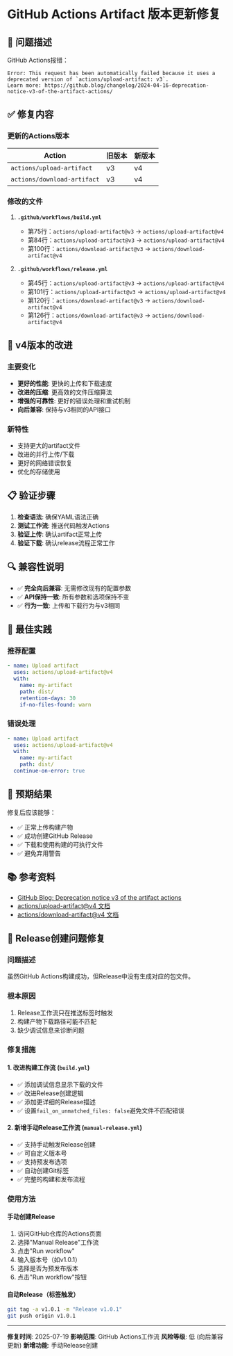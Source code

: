 # GitHub Actions Artifact 版本更新修复

## 🔧 问题描述

GitHub Actions报错：
```
Error: This request has been automatically failed because it uses a deprecated version of `actions/upload-artifact: v3`. 
Learn more: https://github.blog/changelog/2024-04-16-deprecation-notice-v3-of-the-artifact-actions/
```

## ✅ 修复内容

### 更新的Actions版本

| Action | 旧版本 | 新版本 |
|--------|--------|--------|
| `actions/upload-artifact` | v3 | v4 |
| `actions/download-artifact` | v3 | v4 |

### 修改的文件

1. **`.github/workflows/build.yml`**
   - 第75行：`actions/upload-artifact@v3` → `actions/upload-artifact@v4`
   - 第84行：`actions/upload-artifact@v3` → `actions/upload-artifact@v4`
   - 第100行：`actions/download-artifact@v3` → `actions/download-artifact@v4`

2. **`.github/workflows/release.yml`**
   - 第45行：`actions/upload-artifact@v3` → `actions/upload-artifact@v4`
   - 第101行：`actions/upload-artifact@v3` → `actions/upload-artifact@v4`
   - 第120行：`actions/download-artifact@v3` → `actions/download-artifact@v4`
   - 第126行：`actions/download-artifact@v3` → `actions/download-artifact@v4`

## 🚀 v4版本的改进

### 主要变化
- **更好的性能**: 更快的上传和下载速度
- **改进的压缩**: 更高效的文件压缩算法
- **增强的可靠性**: 更好的错误处理和重试机制
- **向后兼容**: 保持与v3相同的API接口

### 新特性
- 支持更大的artifact文件
- 改进的并行上传/下载
- 更好的网络错误恢复
- 优化的存储使用

## 📋 验证步骤

1. **检查语法**: 确保YAML语法正确
2. **测试工作流**: 推送代码触发Actions
3. **验证上传**: 确认artifact正常上传
4. **验证下载**: 确认release流程正常工作

## 🔍 兼容性说明

- ✅ **完全向后兼容**: 无需修改现有的配置参数
- ✅ **API保持一致**: 所有参数和选项保持不变
- ✅ **行为一致**: 上传和下载行为与v3相同

## 📝 最佳实践

### 推荐配置
```yaml
- name: Upload artifact
  uses: actions/upload-artifact@v4
  with:
    name: my-artifact
    path: dist/
    retention-days: 30
    if-no-files-found: warn
```

### 错误处理
```yaml
- name: Upload artifact
  uses: actions/upload-artifact@v4
  with:
    name: my-artifact
    path: dist/
  continue-on-error: true
```

## 🎯 预期结果

修复后应该能够：
- ✅ 正常上传构建产物
- ✅ 成功创建GitHub Release
- ✅ 下载和使用构建的可执行文件
- ✅ 避免弃用警告

## 📚 参考资料

- [GitHub Blog: Deprecation notice v3 of the artifact actions](https://github.blog/changelog/2024-04-16-deprecation-notice-v3-of-the-artifact-actions/)
- [actions/upload-artifact@v4 文档](https://github.com/actions/upload-artifact)
- [actions/download-artifact@v4 文档](https://github.com/actions/download-artifact)

## 🔄 Release创建问题修复

### 问题描述
虽然GitHub Actions构建成功，但Release中没有生成对应的包文件。

### 根本原因
1. Release工作流只在推送标签时触发
2. 构建产物下载路径可能不匹配
3. 缺少调试信息来诊断问题

### 修复措施

#### 1. 改进构建工作流 (`build.yml`)
- ✅ 添加调试信息显示下载的文件
- ✅ 改进Release创建逻辑
- ✅ 添加更详细的Release描述
- ✅ 设置`fail_on_unmatched_files: false`避免文件不匹配错误

#### 2. 新增手动Release工作流 (`manual-release.yml`)
- ✅ 支持手动触发Release创建
- ✅ 可自定义版本号
- ✅ 支持预发布选项
- ✅ 自动创建Git标签
- ✅ 完整的构建和发布流程

### 使用方法

#### 手动创建Release
1. 访问GitHub仓库的Actions页面
2. 选择"Manual Release"工作流
3. 点击"Run workflow"
4. 输入版本号（如v1.0.1）
5. 选择是否为预发布版本
6. 点击"Run workflow"按钮

#### 自动Release（标签触发）
```bash
git tag -a v1.0.1 -m "Release v1.0.1"
git push origin v1.0.1
```

---

**修复时间**: 2025-07-19
**影响范围**: GitHub Actions工作流
**风险等级**: 低 (向后兼容更新)
**新增功能**: 手动Release创建
